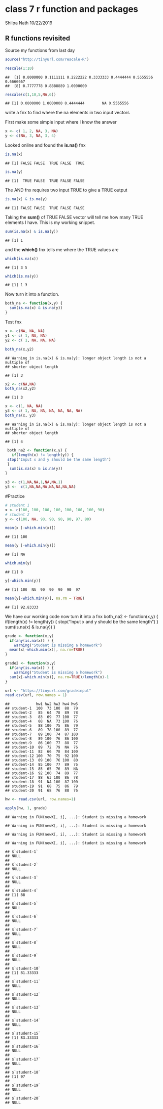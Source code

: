 class 7 r function and packages
================
Shilpa Nath
10/22/2019

## R functions revisited

Source my functions from last
    day

``` r
source("http://tinyurl.com/rescale-R")
```

``` r
rescale(1:10)
```

    ##  [1] 0.0000000 0.1111111 0.2222222 0.3333333 0.4444444 0.5555556 0.6666667
    ##  [8] 0.7777778 0.8888889 1.0000000

``` r
rescale(c(1,10,5,NA,6))
```

    ## [1] 0.0000000 1.0000000 0.4444444        NA 0.5555556

write a fnx to find where the na elements in two input vectors

First make some simple input where I know the answer

``` r
x <- c( 1, 2, NA, 3, NA)
y <- c(NA, 3, NA, 3, 4)
```

Looked online and found the **is.na()** fnx

``` r
is.na(x)
```

    ## [1] FALSE FALSE  TRUE FALSE  TRUE

``` r
is.na(y)
```

    ## [1]  TRUE FALSE  TRUE FALSE FALSE

The AND fnx requires two input TRUE to give a TRUE output

``` r
is.na(x) & is.na(y)
```

    ## [1] FALSE FALSE  TRUE FALSE FALSE

Taking the **sum()** of TRUE FALSE vector will tell me how many TRUE
elements I have. This is my working snippet.

``` r
sum(is.na(x) & is.na(y))
```

    ## [1] 1

and the **which()** fnx tells me where the TRUE values are

``` r
which(is.na(x))
```

    ## [1] 3 5

``` r
which(is.na(y))
```

    ## [1] 1 3

Now turn it into a function.

``` r
both_na <- function(x,y) {
  sum(is.na(x) & is.na(y))
}
```

Test fnx

``` r
x <- c(NA, NA, NA)
y1 <- c( 1, NA, NA)
y2 <- c( 1, NA, NA, NA)
```

``` r
both_na(x,y2)
```

    ## Warning in is.na(x) & is.na(y): longer object length is not a multiple of
    ## shorter object length

    ## [1] 3

``` r
x2 <- c(NA,NA)
both_na(x2,y2)
```

    ## [1] 3

``` r
x <- c(1, NA, NA)
y3 <- c( 1, NA, NA, NA, NA, NA, NA)
both_na(x, y3)
```

    ## Warning in is.na(x) & is.na(y): longer object length is not a multiple of
    ## shorter object length

    ## [1] 4

``` r
 both_na2 <- function(x,y) {
   if(length(x) != length(y)) {
 stop("Input x and y should be the same length")
 }
  sum(is.na(x) & is.na(y))
}
```

``` r
x3 <- c(1,NA,NA,1,NA,NA,1)
y3 <-  c(1,NA,NA,NA,NA,NA,NA,NA)
```

\#Practice

``` r
# student 1
x <- c(100, 100, 100, 100, 100, 100, 100, 90)
# student 2
y <- c(100, NA, 90, 90, 90, 90, 97, 80)

mean(x [-which.min(x)])
```

    ## [1] 100

``` r
mean(y [-which.min(y)])
```

    ## [1] NA

``` r
which.min(y)
```

    ## [1] 8

``` r
y[-which.min(y)]
```

    ## [1] 100  NA  90  90  90  90  97

``` r
mean(y[-which.min(y)], na.rm = TRUE)
```

    ## [1] 92.83333

We have our working code now turn it into a fnx both\_na2 \<-
function(x,y) { if(length(x) \!= length(y)) { stop(“Input x and y should
be the same length”) } sum(is.na(x) & is.na(y)) }

``` r
grade <- function(x,y)
  if(any(is.na(x)) ) {
    warning("Student is missing a homework")
  mean(x[-which.min(x)], na.rm=TRUE)
}
```

``` r
grade2 <- function(x,y)
  if(any(is.na(x)) ) {
    warning("Student is missing a homework")
  sum(x[-which.min(x)], na.rm=TRUE)/length(x)-1
}
```

``` r
url <- "https://tinyurl.com/gradeinput"
read.csv(url, row.names = 1)
```

    ##            hw1 hw2 hw3 hw4 hw5
    ## student-1  100  73 100  88  79
    ## student-2   85  64  78  89  78
    ## student-3   83  69  77 100  77
    ## student-4   88  NA  73 100  76
    ## student-5   88 100  75  86  79
    ## student-6   89  78 100  89  77
    ## student-7   89 100  74  87 100
    ## student-8   89 100  76  86 100
    ## student-9   86 100  77  88  77
    ## student-10  89  72  79  NA  76
    ## student-11  82  66  78  84 100
    ## student-12 100  70  75  92 100
    ## student-13  89 100  76 100  80
    ## student-14  85 100  77  89  76
    ## student-15  85  65  76  89  NA
    ## student-16  92 100  74  89  77
    ## student-17  88  63 100  86  78
    ## student-18  91  NA 100  87 100
    ## student-19  91  68  75  86  79
    ## student-20  91  68  76  88  76

``` r
hw <- read.csv(url, row.names=1)
```

``` r
apply(hw, 1, grade)
```

    ## Warning in FUN(newX[, i], ...): Student is missing a homework
    
    ## Warning in FUN(newX[, i], ...): Student is missing a homework
    
    ## Warning in FUN(newX[, i], ...): Student is missing a homework
    
    ## Warning in FUN(newX[, i], ...): Student is missing a homework

    ## $`student-1`
    ## NULL
    ## 
    ## $`student-2`
    ## NULL
    ## 
    ## $`student-3`
    ## NULL
    ## 
    ## $`student-4`
    ## [1] 88
    ## 
    ## $`student-5`
    ## NULL
    ## 
    ## $`student-6`
    ## NULL
    ## 
    ## $`student-7`
    ## NULL
    ## 
    ## $`student-8`
    ## NULL
    ## 
    ## $`student-9`
    ## NULL
    ## 
    ## $`student-10`
    ## [1] 81.33333
    ## 
    ## $`student-11`
    ## NULL
    ## 
    ## $`student-12`
    ## NULL
    ## 
    ## $`student-13`
    ## NULL
    ## 
    ## $`student-14`
    ## NULL
    ## 
    ## $`student-15`
    ## [1] 83.33333
    ## 
    ## $`student-16`
    ## NULL
    ## 
    ## $`student-17`
    ## NULL
    ## 
    ## $`student-18`
    ## [1] 97
    ## 
    ## $`student-19`
    ## NULL
    ## 
    ## $`student-20`
    ## NULL
